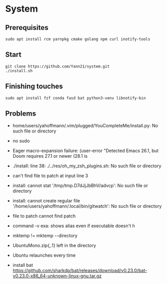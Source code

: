# System

## Prerequisites
`sudo apt install rcm yarnpkg cmake golang npm curl inotify-tools`

## Start
```
git clone https://github.com/Yann21/system.git
./install.sh
```

## Finishing touches
`sudo apt install fzf conda fasd bat python3-venv libnotify-bin`


## Problems
- home/users/yahoffmann/.vim/plugged/YouCompleteMe/install.py: No such file or directory
- no sudo
- Eager macro-expansion failure: (user-error "Detected Emacs 26.1, but Doom requires 27.1 or newer (28.1 is
- ./install: line 38: ./../res/oh_my_zsh_plugins.sh: No such file or directory
- can't find file to patch at input line 3
- install: cannot stat '/tmp/tmp.D7dJjJbBhV/advcp': No such file or directory
- install: cannot create regular file '/home/users/yahoffmann/.local/bin/gitwatch': No such file or directory
- file to patch cannot find patch
- command -v exa: shows alias even if executable doesn't h

- mktemp != mktemp --directory
- UbuntuMono.zip{,.1} left in the directory
- Ubuntu relaunches every time
- install bat https://github.com/sharkdp/bat/releases/download/v0.23.0/bat-v0.23.0-x86_64-unknown-linux-gnu.tar.gz
